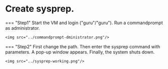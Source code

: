 # Create sysprep.
=== "Step1"
    Start the VM and login ("guru"/"guru"). Run a commandprompt as administrator.

    <img src="../commandprompt-dministrator.png"/>

=== "Step2"
    First change the path. Then enter the sysprep command with parameters. A pop-up window appears. Finally, the system shuts down.

    <img src="../sysprep-working.png"/>
